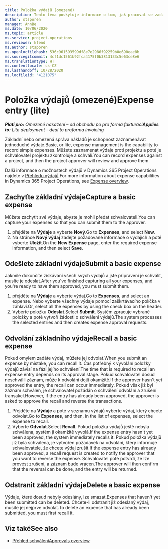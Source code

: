 ```yaml
---
title: Položka výdajů (omezené)
description: Tento téma poskytuje informace o tom, jak pracovat se zadáním výdajů v omezeném nasazení.
author: stsporen
manager: AnnBe
ms.date: 10/06/2020
ms.topic: article
ms.service: project-operations
ms.reviewer: kfend
ms.author: stsporen
ms.openlocfilehash: 536c961593599df8e7e2986f92259b0e690eae8b
ms.sourcegitcommit: 4cf1dc1561b92fca4175f0b3813133c5e63ce8e6
ms.translationtype: HT
ms.contentlocale: cs-CZ
ms.lasthandoff: 10/28/2020
ms.locfileid: "4121075"
---
```

# <a name="expense-entry-lite"></a><span data-ttu-id="c949f-103">Položka výdajů (omezené)</span><span class="sxs-lookup"><span data-stu-id="c949f-103">Expense entry (lite)</span></span>

<span data-ttu-id="c949f-104">_**Platí pro:** Omezené nasazení – od obchodu po pro forma fakturaci_</span><span class="sxs-lookup"><span data-stu-id="c949f-104">_**Applies to:** Lite deployment - deal to proforma invoicing_</span></span>

<span data-ttu-id="c949f-105">Základní nebo omezená správa nákladů je schopnost zaznamenávat jednoduché výdaje.</span><span class="sxs-lookup"><span data-stu-id="c949f-105">Basic, or lite, expense management is the capability to record simple expenses.</span></span> <span data-ttu-id="c949f-106">Můžete zaznamenat výdaje proti projektu a poté je schvalovatel projektu zkontroluje a schválí.</span><span class="sxs-lookup"><span data-stu-id="c949f-106">You can record expenses against a project, and then the project approver will review and approve them.</span></span>

<span data-ttu-id="c949f-107">Další informace o možnostech výdajů v Dynamics 365 Project Operations najdete v [Přehledu výdajů](expense-overview.md).</span><span class="sxs-lookup"><span data-stu-id="c949f-107">For more information about expense capabilities in Dynamics 365 Project Operations, see [Expense overview](expense-overview.md).</span></span>

## <a name="capture-a-basic-expense"></a><span data-ttu-id="c949f-108">Zachyťte základní výdaje</span><span class="sxs-lookup"><span data-stu-id="c949f-108">Capture a basic expense</span></span>

<span data-ttu-id="c949f-109">Můžete zachytit své výdaje, abyste je mohli předat schvalovateli.</span><span class="sxs-lookup"><span data-stu-id="c949f-109">You can capture your expenses so that you can submit them to the approver.</span></span>

1. <span data-ttu-id="c949f-110">přejděte na **Výdaje** a vyberte **Nový**.</span><span class="sxs-lookup"><span data-stu-id="c949f-110">Go to **Expenses**, and select **New**.</span></span>
2. <span data-ttu-id="c949f-111">Na stránce **Nový výdaj** zadejte požadované informace o výdajích a poté vyberte **Uložit**.</span><span class="sxs-lookup"><span data-stu-id="c949f-111">On the **New Expense** page, enter the required expense information, and then select **Save**.</span></span>

## <a name="submit-a-basic-expense"></a><span data-ttu-id="c949f-112">Odešlete základní výdaje</span><span class="sxs-lookup"><span data-stu-id="c949f-112">Submit a basic expense</span></span>

<span data-ttu-id="c949f-113">Jakmile dokončíte získávání všech svých výdajů a jste připraveni je schválit, musíte je odeslat.</span><span class="sxs-lookup"><span data-stu-id="c949f-113">After you've finished capturing all your expenses, and you're ready to have them approved, you must submit them.</span></span>

1. <span data-ttu-id="c949f-114">přejděte na **Výdaje** a vyberte výdaj.</span><span class="sxs-lookup"><span data-stu-id="c949f-114">Go to **Expenses**, and select an expense.</span></span> <span data-ttu-id="c949f-115">Nebo vyberte všechny výdaje pomocí zaškrtávacího políčka v záhlaví.</span><span class="sxs-lookup"><span data-stu-id="c949f-115">Or, select all the expenses by using the check box on the header.</span></span>
2. <span data-ttu-id="c949f-116">Vyberte položku **Odeslat**.</span><span class="sxs-lookup"><span data-stu-id="c949f-116">Select **Submit**.</span></span> <span data-ttu-id="c949f-117">Systém zpracuje vybrané položky a poté vytvoří žádosti o schválení výdajů.</span><span class="sxs-lookup"><span data-stu-id="c949f-117">The system processes the selected entries and then creates expense approval requests.</span></span>

## <a name="recall-a-basic-expense"></a><span data-ttu-id="c949f-118">Odvolání základního výdaje</span><span class="sxs-lookup"><span data-stu-id="c949f-118">Recall a basic expense</span></span>

<span data-ttu-id="c949f-119">Pokud omylem zadáte výdaj, můžete jej odvolat.</span><span class="sxs-lookup"><span data-stu-id="c949f-119">When you submit an expense by mistake, you can recall it.</span></span> <span data-ttu-id="c949f-120">Čas potřebný k vyvolání položky výdajů závisí na fázi jejího schválení.</span><span class="sxs-lookup"><span data-stu-id="c949f-120">The time that is required to recall an expense entry depends on its approval stage.</span></span>  <span data-ttu-id="c949f-121">Pokud schvalovatel dosud neschválil záznam, může k odvolání dojít okamžitě.</span><span class="sxs-lookup"><span data-stu-id="c949f-121">If the approver hasn't yet approved the entry, the recall can occur immediately.</span></span> <span data-ttu-id="c949f-122">Pokud však již byl záznam schválen, je schvalovatel požádán o schválení odvolání a zrušení transakcí.</span><span class="sxs-lookup"><span data-stu-id="c949f-122">However, if the entry has already been approved, the approver is asked to approve the recall and reverse the transactions.</span></span>

1. <span data-ttu-id="c949f-123">Přejděte na **Výdaje** a poté v seznamu výdajů vyberte výdaj, který chcete odvolat.</span><span class="sxs-lookup"><span data-stu-id="c949f-123">Go to **Expenses**, and then, in the list of expenses, select the expense to recall.</span></span>
2. <span data-ttu-id="c949f-124">Vyberte **Odvolat**.</span><span class="sxs-lookup"><span data-stu-id="c949f-124">Select **Recall**.</span></span> <span data-ttu-id="c949f-125">Pokud položka výdajů ještě nebyla schválena, systém ji okamžitě vyvolá.</span><span class="sxs-lookup"><span data-stu-id="c949f-125">If the expense entry hasn't yet been approved, the system immediately recalls it.</span></span> <span data-ttu-id="c949f-126">Pokud položka výdajů již byla schválena, je vytvořen požadavek na odvolání, který informuje schvalovatele, že chcete výdaj zrušit.</span><span class="sxs-lookup"><span data-stu-id="c949f-126">If the expense entry has already been approved, a recall request is created to notify the approver that you want to reverse the expense.</span></span> <span data-ttu-id="c949f-127">Schvalovatel poté potvrdí, že lze provést zrušení, a záznam bude vrácen.</span><span class="sxs-lookup"><span data-stu-id="c949f-127">The approver will then confirm that the reversal can be done, and the entry will be returned.</span></span>

## <a name="delete-a-basic-expense"></a><span data-ttu-id="c949f-128">Odstranit základní výdaje</span><span class="sxs-lookup"><span data-stu-id="c949f-128">Delete a basic expense</span></span>

<span data-ttu-id="c949f-129">Výdaje, které dosud nebyly odeslány, lze smazat.</span><span class="sxs-lookup"><span data-stu-id="c949f-129">Expenses that haven't yet been submitted can be deleted.</span></span> <span data-ttu-id="c949f-130">Chcete-li odstranit již odeslaný výdaj, musíte jej nejprve odvolat.</span><span class="sxs-lookup"><span data-stu-id="c949f-130">To delete an expense that has already been submitted, you must first recall it.</span></span>

## <a name="see-also"></a><span data-ttu-id="c949f-131">Viz také</span><span class="sxs-lookup"><span data-stu-id="c949f-131">See also</span></span>

- [<span data-ttu-id="c949f-132">Přehled schválení</span><span class="sxs-lookup"><span data-stu-id="c949f-132">Approvals overview</span></span>](../approvals/approvals-overview.md)
